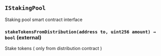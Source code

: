 ## `IStakingPool`



Staking pool smart contract interface



### `stakeTokensFromDistribution(address to, uint256 amount) → bool` (external)



Stake tokens ( only from distribution contract )




